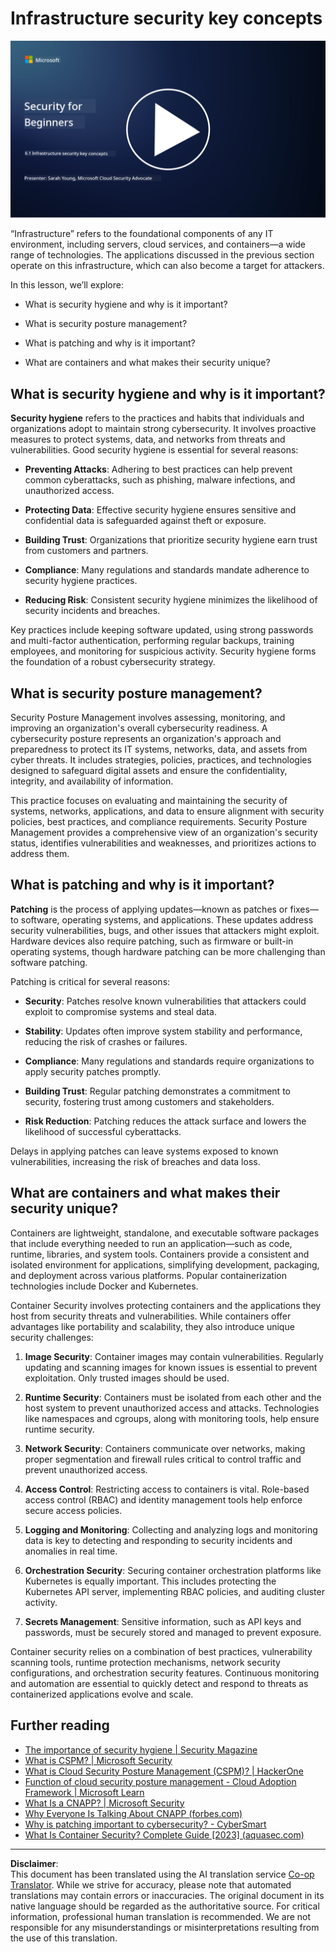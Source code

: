 <!--
CO_OP_TRANSLATOR_METADATA:
{
  "original_hash": "882ebf66a648f419bcbf680ed6aefa00",
  "translation_date": "2025-09-03T23:10:27+00:00",
  "source_file": "6.1 Infrastructure security key concepts.md",
  "language_code": "en"
}
-->
# Infrastructure security key concepts

[![Watch the video](../../translated_images/6-1_placeholder.773c176b8b7e3560d49a8ab481a9457006c04ad3c7b3acd4a4291af6da21df7f.en.png)](https://learn-video.azurefd.net/vod/player?id=729d969e-c8ce-4889-aaa0-e5d92658ed62)

“Infrastructure” refers to the foundational components of any IT environment, including servers, cloud services, and containers—a wide range of technologies. The applications discussed in the previous section operate on this infrastructure, which can also become a target for attackers.

In this lesson, we’ll explore:

- What is security hygiene and why is it important?

- What is security posture management?

- What is patching and why is it important?

- What are containers and what makes their security unique?

## What is security hygiene and why is it important?

**Security hygiene** refers to the practices and habits that individuals and organizations adopt to maintain strong cybersecurity. It involves proactive measures to protect systems, data, and networks from threats and vulnerabilities. Good security hygiene is essential for several reasons:

- **Preventing Attacks**: Adhering to best practices can help prevent common cyberattacks, such as phishing, malware infections, and unauthorized access.

- **Protecting Data**: Effective security hygiene ensures sensitive and confidential data is safeguarded against theft or exposure.

- **Building Trust**: Organizations that prioritize security hygiene earn trust from customers and partners.

- **Compliance**: Many regulations and standards mandate adherence to security hygiene practices.

- **Reducing Risk**: Consistent security hygiene minimizes the likelihood of security incidents and breaches.

Key practices include keeping software updated, using strong passwords and multi-factor authentication, performing regular backups, training employees, and monitoring for suspicious activity. Security hygiene forms the foundation of a robust cybersecurity strategy.

## What is security posture management?

Security Posture Management involves assessing, monitoring, and improving an organization's overall cybersecurity readiness. A cybersecurity posture represents an organization's approach and preparedness to protect its IT systems, networks, data, and assets from cyber threats. It includes strategies, policies, practices, and technologies designed to safeguard digital assets and ensure the confidentiality, integrity, and availability of information.

This practice focuses on evaluating and maintaining the security of systems, networks, applications, and data to ensure alignment with security policies, best practices, and compliance requirements. Security Posture Management provides a comprehensive view of an organization's security status, identifies vulnerabilities and weaknesses, and prioritizes actions to address them.

## What is patching and why is it important?

**Patching** is the process of applying updates—known as patches or fixes—to software, operating systems, and applications. These updates address security vulnerabilities, bugs, and other issues that attackers might exploit. Hardware devices also require patching, such as firmware or built-in operating systems, though hardware patching can be more challenging than software patching.

Patching is critical for several reasons:

- **Security**: Patches resolve known vulnerabilities that attackers could exploit to compromise systems and steal data.

- **Stability**: Updates often improve system stability and performance, reducing the risk of crashes or failures.

- **Compliance**: Many regulations and standards require organizations to apply security patches promptly.

- **Building Trust**: Regular patching demonstrates a commitment to security, fostering trust among customers and stakeholders.

- **Risk Reduction**: Patching reduces the attack surface and lowers the likelihood of successful cyberattacks.

Delays in applying patches can leave systems exposed to known vulnerabilities, increasing the risk of breaches and data loss.

## What are containers and what makes their security unique?

Containers are lightweight, standalone, and executable software packages that include everything needed to run an application—such as code, runtime, libraries, and system tools. Containers provide a consistent and isolated environment for applications, simplifying development, packaging, and deployment across various platforms. Popular containerization technologies include Docker and Kubernetes.

Container Security involves protecting containers and the applications they host from security threats and vulnerabilities. While containers offer advantages like portability and scalability, they also introduce unique security challenges:

1. **Image Security**: Container images may contain vulnerabilities. Regularly updating and scanning images for known issues is essential to prevent exploitation. Only trusted images should be used.

2. **Runtime Security**: Containers must be isolated from each other and the host system to prevent unauthorized access and attacks. Technologies like namespaces and cgroups, along with monitoring tools, help ensure runtime security.

3. **Network Security**: Containers communicate over networks, making proper segmentation and firewall rules critical to control traffic and prevent unauthorized access.

4. **Access Control**: Restricting access to containers is vital. Role-based access control (RBAC) and identity management tools help enforce secure access policies.

5. **Logging and Monitoring**: Collecting and analyzing logs and monitoring data is key to detecting and responding to security incidents and anomalies in real time.

6. **Orchestration Security**: Securing container orchestration platforms like Kubernetes is equally important. This includes protecting the Kubernetes API server, implementing RBAC policies, and auditing cluster activity.

7. **Secrets Management**: Sensitive information, such as API keys and passwords, must be securely stored and managed to prevent exposure.

Container security relies on a combination of best practices, vulnerability scanning tools, runtime protection mechanisms, network security configurations, and orchestration security features. Continuous monitoring and automation are essential to quickly detect and respond to threats as containerized applications evolve and scale.

## Further reading

- [The importance of security hygiene | Security Magazine](https://www.securitymagazine.com/articles/99510-the-importance-of-security-hygiene)
- [What is CSPM? | Microsoft Security](https://www.microsoft.com/security/business/security-101/what-is-cspm?WT.mc_id=academic-96948-sayoung)
- [What is Cloud Security Posture Management (CSPM)? | HackerOne](https://www.hackerone.com/knowledge-center/what-cloud-security-posture-management)
- [Function of cloud security posture management - Cloud Adoption Framework | Microsoft Learn](https://learn.microsoft.com/azure/cloud-adoption-framework/organize/cloud-security-posture-management?WT.mc_id=academic-96948-sayoung)
- [What Is a CNAPP? | Microsoft Security](https://www.microsoft.com/security/business/security-101/what-is-cnapp)
- [Why Everyone Is Talking About CNAPP (forbes.com)](https://www.forbes.com/sites/forbestechcouncil/2021/12/10/why-everyone-is-talking-about-cnapp/?sh=567275ca1549)
- [Why is patching important to cybersecurity? - CyberSmart](https://cybersmart.co.uk/blog/why-is-patching-important-to-cybersecurity/)
- [What Is Container Security? Complete Guide [2023] (aquasec.com)](https://www.aquasec.com/cloud-native-academy/container-security/container-security/)

---

**Disclaimer**:  
This document has been translated using the AI translation service [Co-op Translator](https://github.com/Azure/co-op-translator). While we strive for accuracy, please note that automated translations may contain errors or inaccuracies. The original document in its native language should be regarded as the authoritative source. For critical information, professional human translation is recommended. We are not responsible for any misunderstandings or misinterpretations resulting from the use of this translation.